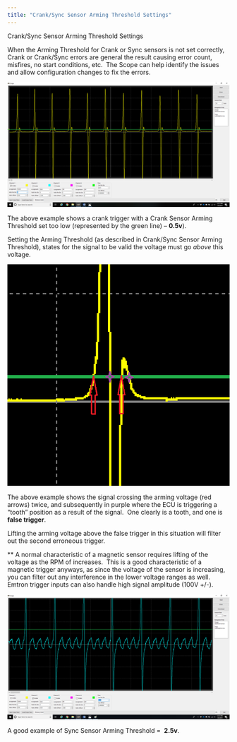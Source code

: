 ```yaml
---
title: "Crank/Sync Sensor Arming Threshold Settings"
---
```




Crank/Sync Sensor Arming Threshold Settings


When the Arming Threshold for Crank or Sync sensors is not set correctly, Crank or Crank/Sync errors are general the result causing error count, misfires, no start conditions, etc.&nbsp; The Scope can help identify the issues and allow configuration changes to fix the errors.&nbsp; &nbsp;


![Image](</img/NewItem340.png>)

The above example shows a crank trigger with a Crank Sensor Arming Threshold set too low (represented by the green line) – **0.5v**). &nbsp;


Setting the Arming Threshold (as described in Crank/Sync Sensor Arming Threshold), states for the signal to be valid the voltage must go *above* this voltage. &nbsp;



![Image](</img/NewItem339.png>)


The above example shows the signal crossing the arming voltage (red arrows) twice, and subsequently in purple where the ECU is triggering a “tooth” position as a result of the signal.&nbsp; One clearly is a tooth, and one is **false trigger**.

Lifting the arming voltage above the false trigger in this situation will filter out the second erroneous trigger. &nbsp;


\*\* A normal characteristic of a magnetic sensor requires lifting of the voltage as the RPM of increases.&nbsp; This is a good characteristic of a magnetic trigger anyways, as since the voltage of the sensor is increasing, you can filter out any interference in the lower voltage ranges as well.&nbsp; Emtron trigger inputs can also handle high signal amplitude (100V +/-). &nbsp;


![Image](</img/NewItem338.png>)

A good example of Sync Sensor Arming Threshold =&nbsp; **2.5v**. &nbsp;


